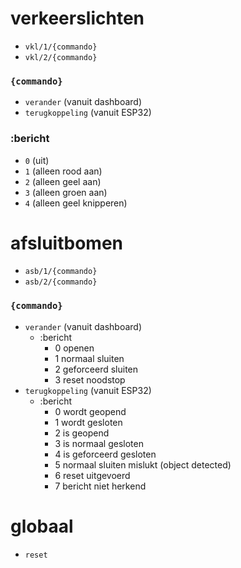 # verkeerslichten

- `vkl/1/{commando}`
- `vkl/2/{commando}`

### `{commando}`

- `verander` (vanuit dashboard)
- `terugkoppeling` (vanuit ESP32)

### :bericht

- `0` (uit)
- `1` (alleen rood aan)
- `2` (alleen geel aan)
- `3` (alleen groen aan)
- `4` (alleen geel knipperen)

# afsluitbomen

- `asb/1/{commando}`
- `asb/2/{commando}`

### `{commando}`

- `verander` (vanuit dashboard)
  - :bericht
    - 0 openen
    - 1 normaal sluiten
    - 2 geforceerd sluiten
    - 3 reset noodstop
- `terugkoppeling` (vanuit ESP32)
  - :bericht
    - 0 wordt geopend
    - 1 wordt gesloten
    - 2 is geopend
    - 3 is normaal gesloten
    - 4 is geforceerd gesloten
    - 5 normaal sluiten mislukt (object detected)
    - 6 reset uitgevoerd
    - 7 bericht niet herkend

# globaal

- `reset`
